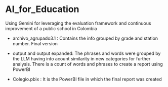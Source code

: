 # AI_for_Education
Using Gemini for leveraging the evaluation framework and continuous improvement  of a public school in Colombia


-  archivo_agrupado3.1  : Contains the info grouped by grade and station number. Final version

- output and output expanded: The phrases and words were grouped by the LLM having into acount similarity in new categories for further analysis. There is a count of words and phrases to create a report using PowerBI

- Colegio.pbix : It is the PowerBI file in which the final report was created